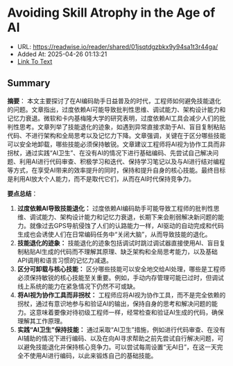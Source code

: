 # Avoiding Skill Atrophy in the Age of AI
- URL: https://readwise.io/reader/shared/01jsqtdgzbkx9y94sa1t3r44ga/
- Added At: 2025-04-26 01:13:21
- [Link To Text](2025-04-26-avoiding-skill-atrophy-in-the-age-of-ai_raw.md)

## Summary
**摘要**：
本文主要探讨了在AI编码助手日益普及的时代，工程师如何避免技能退化的问题。文章指出，过度依赖AI可能导致批判性思维、调试能力、架构设计能力和记忆力衰退。微软和卡内基梅隆大学的研究表明，过度依赖AI工具会减少人们的批判性思考。文章列举了技能退化的迹象，如遇到异常直接求助于AI、盲目复制粘贴代码、不进行架构和全局思考以及记忆力下降。文章强调，关键在于区分哪些技能可以安全地卸载，哪些技能必须保持敏锐。文章建议工程师将AI视为协作工具而非拐杖，通过实践“AI卫生”、在没有AI的情况下进行基础编码、先尝试自己解决问题、利用AI进行代码审查、积极学习和迭代、保持学习笔记以及与AI进行结对编程等方式，在享受AI带来的效率提升的同时，保持和提升自身的核心技能。最终目标是利用AI放大个人能力，而不是取代它们，从而在AI时代保持竞争力。

**要点总结**：
1.  **过度依赖AI导致技能退化：** 过度依赖AI编码助手可能导致工程师的批判性思维、调试能力、架构设计能力和记忆力衰退，长期下来会削弱解决新问题的能力。就像过去GPS导航侵蚀了人们的认路能力一样，AI驱动的自动完成和代码生成也会诱使人们在日常编码任务中“关闭大脑”，从而导致技能的退化。
2.  **技能退化的迹象：** 技能退化的迹象包括调试时跳过调试器直接使用AI、盲目复制粘贴AI生成的代码而不理解其原理、缺乏架构和全局思考能力，以及基础API调用和语言习惯的记忆力减退。
3.  **区分可卸载与核心技能：** 区分哪些技能可以安全地交给AI处理，哪些是工程师必须保持敏锐的核心技能至关重要。例如，手动内存管理可能已过时，但调试线上系统的能力在紧急情况下仍然不可或缺。
4.  **将AI视为协作工具而非拐杖：** 工程师应将AI视为协作工具，而不是完全依赖的拐杖，通过有意识地参与和验证AI的输出，保持自身的思考和解决问题的能力。这意味着要像对待初级工程师一样，经常检查和验证AI生成的代码，确保理解其工作原理。
5.  **实践“AI卫生”保持技能：** 通过采取“AI卫生”措施，例如进行代码审查、在没有AI辅助的情况下进行编码、以及在向AI寻求帮助之前先尝试自行解决问题，可以避免技能退化并保持核心竞争力。可以尝试每周设置“无AI日”，在这一天完全不使用AI进行编码，以此来锻炼自己的基础技能。
